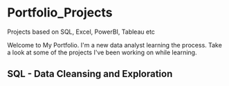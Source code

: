 # Portfolio_Projects
Projects based on SQL, Excel, PowerBI, Tableau etc

Welcome to My Portfolio.
I'm a new data analyst learning the process.
Take a look at some of the projects I've been working on while learning.


## SQL - Data Cleansing and Exploration
